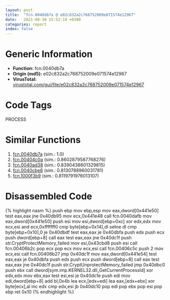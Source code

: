```yaml
---
layout: post
title:  "fcn.0040db7a @ e02c832a2c768752009e071574e12967"
date:   2021-08-30 15:52:19 +0300
categories: report
index: false
---
```


# Generic Information
- **Function:** fcn.0040db7a
- **Origin (md5):** e02c832a2c768752009e071574e12967
- **VirusTotal:** [virustotal.com/gui/file/e02c832a2c768752009e071574e12967][virustotal_ref]

# Code Tags
<span class="tag" id="PROCESS">PROCESS</span>


# Similar Functions

1. [fcn.0040db7a][similar_1_ref] (sim.: 1.0)
2. [fcn.00404c0a][similar_2_ref] (sim.: 0.8602879587768276)
3. [fcn.0040ad38][similar_3_ref] (sim.: 0.8390438601329815)
4. [fcn.0040cbe8][similar_4_ref] (sim.: 0.8130788960031781)
5. [fcn.1000f3b9][similar_5_ref] (sim.: 0.8119791976013107)


# Disassembled Code

{% highlight nasm %}
push ebp
mov ebp,esp
mov eax,dword[0x441e50]
test eax,eax
jne 0x40db95
mov ecx,0x441e48
call fcn.0040dafb
mov eax,dword[0x441e50]
push esi
mov esi,dword[ebp+0xc]
xor edx,edx
mov ecx,esi
and ecx,0xfffffff0
cmp byte[ebp+0x14],dl
setne dl
cmp byte[ebp+0x10],0
je 0x40dbdf
test eax,eax
je 0x40dbfa
push edx
push ecx
push dword[ebp+8]
call eax
test eax,eax
jne 0x40dc1f
push str.CryptProtectMemory_failed
mov esi,0x43cbd8
push esi
call fcn.00406b2c
pop ecx
pop ecx
mov ecx,esi
call fcn.00406c5c
push 2
mov ecx,esi
call fcn.00406b27
jmp 0x40dc1f
mov eax,dword[0x441e54]
test eax,eax
je 0x40dbfa
push edx
push ecx
push dword[ebp+8]
call eax
test eax,eax
jne 0x40dc1f
push str.CryptUnprotectMemory_failed
jmp 0x40dbc0
push ebx
call dword[sym.imp.KERNEL32.dll_GetCurrentProcessId]
xor edx,edx
mov ebx,eax
test esi,esi
je 0x40dc1e
push edi
mov edi,dword[ebp+8]
add bl,0x4b
lea ecx,[edx+edi]
lea eax,[edx+ebx]
xor byte[ecx],al
inc edx
cmp edx,esi
jb 0x40dc10
pop edi
pop ebx
pop esi
pop ebp
ret 0x10
{% endhighlight %}


[similar_1_ref]: /report/fcn.0040db7a@f068e0a788db6c075da6c407576e943b
[similar_2_ref]: /report/fcn.00404c0a@5f763449465a14d1cdb5ea67e2f984d0
[similar_3_ref]: /report/fcn.0040ad38@4c2db4ba96e80258daff665d7d7a016a
[similar_4_ref]: /report/fcn.0040cbe8@319cf4affa41f752783e62f81908d682
[similar_5_ref]: /report/fcn.1000f3b9@e5d49e0823e602f2ee948ac39d32c1eb
[virustotal_ref]: https://www.virustotal.com/gui/file/e02c832a2c768752009e071574e12967